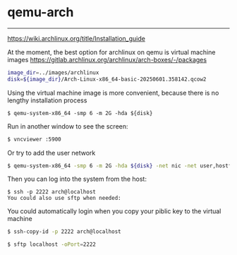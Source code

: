 # qemu-arch

---

https://wiki.archlinux.org/title/Installation_guide

At the moment, the best option for archlinux on qemu is virtual machine images https://gitlab.archlinux.org/archlinux/arch-boxes/-/packages


```bash
image_dir=../images/archlinux
disk=${image_dir}/Arch-Linux-x86_64-basic-20250601.358142.qcow2
```

Using the virtual machine image is more convenient, because there is no lengthy installation process
```
$ qemu-system-x86_64 -smp 6 -m 2G -hda ${disk}
```
Run in another window to see the screen:



```bash
$ vncviewer :5900
```

Or try to add the user network

```bash
$ qemu-system-x86_64 -smp 6 -m 2G -hda ${disk} -net nic -net user,hostfwd=tcp::2222-:22
```
Then you can log into the system from the host:

```
$ ssh -p 2222 arch@localhost
You could also use sftp when needed:
```
You could automatically login when you copy your piblic key to the virtual machine
```bash
$ ssh-copy-id -p 2222 arch@localhost
```

```bash
$ sftp localhost -oPort=2222
```


